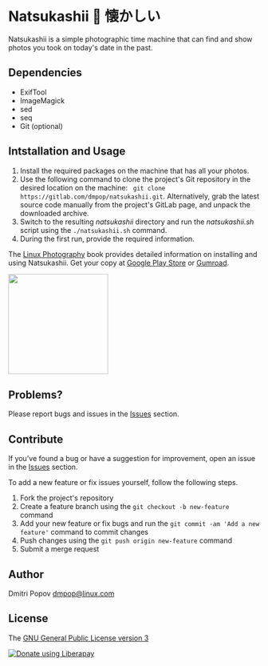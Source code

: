 # Natsukashii :cherry_blossom: 懐かしい

Natsukashii is a simple photographic time machine that can find and show photos you took on today's date in the past.

## Dependencies

- ExifTool
- ImageMagick
- sed
- seq
- Git (optional)

## Intstallation and Usage

1. Install the required packages on the machine that has all your photos.
2. Use the following command to clone the project's Git repository in the desired location on the machine: ` git clone https://gitlab.com/dmpop/natsukashii.git`. Alternatively, grab the latest source code manually from the project's GitLab page, and unpack the downloaded archive.
3. Switch to the resulting *natsukashii* directory and run the *natsukashii.sh* script using the `./natsukashii.sh` command.
4. During the first run, provide the required information.

The [Linux Photography](https://gumroad.com/l/linux-photography) book provides detailed information  on installing and using Natsukashii. Get your copy at [Google Play Store](https://play.google.com/store/books/details/Dmitri_Popov_Linux_Photography?id=cO70CwAAQBAJ) or [Gumroad](https://gumroad.com/l/linux-photography).

<img src="https://scribblesandsnaps.files.wordpress.com/2016/07/linux-photography-6.jpg" width="200"/>

## Problems?

Please report bugs and issues in the [Issues](https://gitlab.com/dmpop/natsukashii/issues) section.

## Contribute

If you've found a bug or have a suggestion for improvement, open an issue in the [Issues](https://gitlab.com/dmpop/natsukashii/issues) section.

To add a new feature or fix issues yourself, follow the following steps.

1. Fork the project's repository
2. Create a feature branch using the `git checkout -b new-feature` command
3. Add your new feature or fix bugs and run the `git commit -am 'Add a new feature'` command to commit changes
4. Push changes using the `git push origin new-feature` command
5. Submit a merge request

## Author

Dmitri Popov [dmpop@linux.com](mailto:dmpop@linux.com)

## License

The [GNU General Public License version 3](http://www.gnu.org/licenses/gpl-3.0.en.html)

<noscript><a href="https://liberapay.com/dmpop/donate"><img alt="Donate using Liberapay" src="https://liberapay.com/assets/widgets/donate.svg"></a></noscript>
